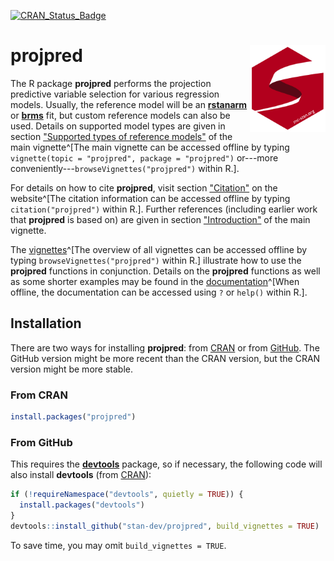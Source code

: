 <!-- badges: start -->
<!-- [![codecov](https://codecov.io/gh/stan-dev/projpred/branch/master/graph/badge.svg)](https://app.codecov.io/gh/stan-dev/projpred) -->
[![CRAN_Status_Badge](https://www.r-pkg.org/badges/version/projpred?color=blue)](https://CRAN.R-project.org/package=projpred)
<!-- badges: end -->

# projpred [<img src="man/figures/logo.svg" align="right" height="139" alt="Stan Logo"/>](https://mc-stan.org)

The R package **projpred** performs the projection predictive variable selection
for various regression models. Usually, the reference model will be an
[**rstanarm**](https://mc-stan.org/rstanarm/) or
[**brms**](https://paul-buerkner.github.io/brms/) fit, but custom reference
models can also be used. Details on supported model types are given in section
["Supported types of reference
models"](https://mc-stan.org/projpred/articles/projpred.html#refmodtypes) of the
main vignette^[The main vignette can be accessed offline by typing
`vignette(topic = "projpred", package = "projpred")` or---more
conveniently---`browseVignettes("projpred")` within R.].

For details on how to cite **projpred**, visit section
["Citation"](https://mc-stan.org/projpred/authors.html#citation) on the
website^[The citation information can be accessed offline by typing
`citation("projpred")` within R.]. Further references (including earlier work
that **projpred** is based on) are given in section
["Introduction"](https://mc-stan.org/projpred/articles/projpred.html#introduction)
of the main vignette.

The [vignettes](https://mc-stan.org/projpred/articles/)^[The overview of all
vignettes can be accessed offline by typing `browseVignettes("projpred")` within
R.] illustrate how to use the **projpred** functions in conjunction. Details on
the **projpred** functions as well as some shorter examples may be found in the
[documentation](https://mc-stan.org/projpred/reference/index.html)^[When
offline, the documentation can be accessed using `?` or `help()` within R.].

## Installation

There are two ways for installing **projpred**: from
[CRAN](https://CRAN.R-project.org/package=projpred) or from
[GitHub](https://github.com/stan-dev/projpred). The GitHub version might be more
recent than the CRAN version, but the CRAN version might be more stable.

### From CRAN

```r
install.packages("projpred")
```

### From GitHub

This requires the [**devtools**](https://devtools.r-lib.org/) package, so if
necessary, the following code will also install **devtools** (from
[CRAN](https://CRAN.R-project.org/package=devtools)):
```r
if (!requireNamespace("devtools", quietly = TRUE)) {
  install.packages("devtools")
}
devtools::install_github("stan-dev/projpred", build_vignettes = TRUE)
```
To save time, you may omit `build_vignettes = TRUE`.
